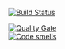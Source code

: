 [![Build Status](https://travis-ci.org/Refactoring-Bot/Bot-Playground.svg?branch=master)](https://travis-ci.org/Refactoring-Bot/Bot-Playground)

[![Quality Gate](https://sonarcloud.io/api/project_badges/measure?project=Bot-Playground%3ABot-Playground&metric=alert_status)](https://sonarcloud.io/dashboard?id=Bot-Playground%3ABot-Playground)  
[![Code smells](https://sonarcloud.io/api/project_badges/measure?project=Bot-Playground%3ABot-Playground&metric=code_smells)](https://sonarcloud.io/project/issues?id=Bot-Playground%3ABot-Playground&resolved=false&types=CODE_SMELL)
